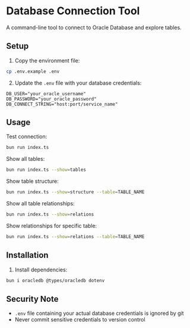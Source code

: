# Database Connection Tool

A command-line tool to connect to Oracle Database and explore tables.

## Setup

1. Copy the environment file:
```bash
cp .env.example .env
```

2. Update the `.env` file with your database credentials:
```env
DB_USER="your_oracle_username"
DB_PASSWORD="your_oracle_password"
DB_CONNECT_STRING="host:port/service_name"
```

## Usage

Test connection:
```bash
bun run index.ts
```

Show all tables:
```bash
bun run index.ts --show=tables
```

Show table structure:
```bash
bun run index.ts --show=structure --table=TABLE_NAME
```

Show all table relationships:
```bash
bun run index.ts --show=relations
```

Show relationships for specific table:
```bash
bun run index.ts --show=relations --table=TABLE_NAME
```

## Installation

1. Install dependencies:
```bash
bun i oracledb @types/oracledb dotenv
```

## Security Note
- `.env` file containing your actual database credentials is ignored by git
- Never commit sensitive credentials to version control

